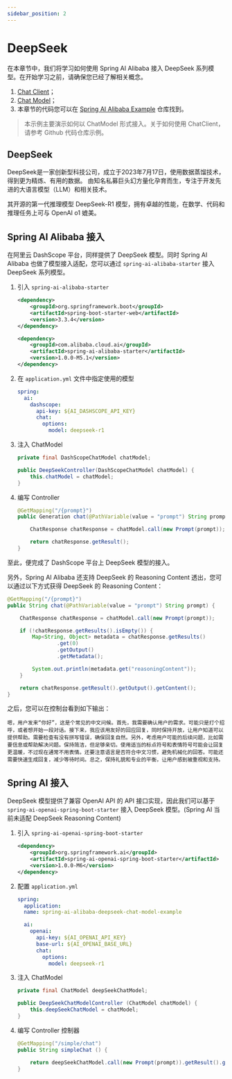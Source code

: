 ```yaml
---
sidebar_position: 2
---
```


# DeepSeek

在本章节中，我们将学习如何使用 Spring AI Alibaba 接入 DeepSeek 系列模型。在开始学习之前，请确保您已经了解相关概念。

1. [Chat Client](../reference/chat-client.md)；
2. [Chat Model](../reference/chat-model.md)；
3. 本章节的代码您可以在 [Spring AI Alibaba Example](https://github.com/springaialibaba/spring-ai-alibaba-examples/tree/main/spring-ai-alibaba-chat-example) 仓库找到。

> 本示例主要演示如何以 ChatModel 形式接入。关于如何使用 ChatClient，请参考 Github 代码仓库示例。

## DeepSeek

DeepSeek是一家创新型科技公司，成立于2023年7月17日，使用数据蒸馏技术，得到更为精炼、有用的数据。 由知名私募巨头幻方量化孕育而生，专注于开发先进的大语言模型（LLM）和相关技术。

其开源的第一代推理模型 DeepSeek-R1 模型，拥有卓越的性能，在数学、代码和推理任务上可与 OpenAI o1 媲美。

## Spring AI Alibaba 接入

在阿里云 DashScope  平台，同样提供了 DeepSeek 模型。同时 Spring AI Alibaba 也做了模型接入适配，您可以通过 `spring-ai-alibaba-starter` 接入 DeepSeek 系列模型。

1. 引入 `spring-ai-alibaba-starter`

    ```xml
    <dependency>
        <groupId>org.springframework.boot</groupId>
        <artifactId>spring-boot-starter-web</artifactId>
        <version>3.3.4</version>
    </dependency>

    <dependency>
        <groupId>com.alibaba.cloud.ai</groupId>
        <artifactId>spring-ai-alibaba-starter</artifactId>
        <version>1.0.0-M5.1</version>
    </dependency>
    ```

2. 在 `application.yml` 文件中指定使用的模型

    ```yaml
    spring:
      ai:
        dashscope:
          api-key: ${AI_DASHSCOPE_API_KEY}
          chat:
            options:
              model: deepseek-r1
    ```

3. 注入 ChatModel

    ```java
    private final DashScopeChatModel chatModel;

    public DeepSeekController(DashScopeChatModel chatModel) {
        this.chatModel = chatModel;
    }
    ```

4. 编写 Controller

    ```java
    @GetMapping("/{prompt}")
	public Generation chat(@PathVariable(value = "prompt") String prompt) {

		ChatResponse chatResponse = chatModel.call(new Prompt(prompt));

		return chatResponse.getResult();
	}
    ```

至此，便完成了 DashScope 平台上 DeepSeek 模型的接入。

另外，Spring AI Alibaba 还支持 DeepSeek 的 Reasoning Content 透出，您可以通过以下方式获得 DeepSeek 的 Reasoning Content：

```java
@GetMapping("/{prompt}")
public String chat(@PathVariable(value = "prompt") String prompt) {

    ChatResponse chatResponse = chatModel.call(new Prompt(prompt));

    if (!chatResponse.getResults().isEmpty()) {
        Map<String, Object> metadata = chatResponse.getResults()
                .get(0)
                .getOutput()
                .getMetadata();

        System.out.println(metadata.get("reasoningContent"));
    }

    return chatResponse.getResult().getOutput().getContent();
}
```

之后，您可以在控制台看到如下输出：

```text
嗯，用户发来“你好”，这是个常见的中文问候。首先，我需要确认用户的需求。可能只是打个招呼，或者想开始一段对话。接下来，我应该用友好的回应回复，同时保持开放，让用户知道可以提供帮助。需要检查有没有拼写错误，确保回复自然。另外，考虑用户可能的后续问题，比如需要信息或帮助解决问题。保持简洁，但足够亲切。使用适当的标点符号和表情符号可能会让回复更温暖，不过现在通常不用表情。还要注意语言是否符合中文习惯，避免机械化的回答。可能还需要快速生成回复，减少等待时间。总之，保持礼貌和专业的平衡，让用户感到被重视和支持。
```

## Spring AI 接入

DeepSeek 模型提供了兼容 OpenAI API 的 API 接口实现，因此我们可以基于 `spring-ai-openai-spring-boot-starter` 接入 DeepSeek 模型。(Spring AI 当前未适配 DeepSeek Reasoning Content)

1. 引入 `spring-ai-openai-spring-boot-starter`

    ```xml
    <dependency>
        <groupId>org.springframework.ai</groupId>
        <artifactId>spring-ai-openai-spring-boot-starter</artifactId>
        <version>1.0.0-M6</version>
    </dependency>
    ```

2. 配置 `application.yml`

    ```yaml
    spring:
      application:
      name: spring-ai-alibaba-deepseek-chat-model-example

      ai:
        openai:
          api-key: ${AI_OPENAI_API_KEY}
          base-url: ${AI_OPENAI_BASE_URL}
          chat:
            options:
              model: deepseek-r1
    ```

3. 注入 ChatModel

    ```java
    private final ChatModel deepSeekChatModel;

    public DeepSeekChatModelController (ChatModel chatModel) {
        this.deepSeekChatModel = chatModel;
    }
    ```

4. 编写 Controller 控制器

    ```java
    @GetMapping("/simple/chat")
    public String simpleChat () {

        return deepSeekChatModel.call(new Prompt(prompt)).getResult().getOutput().getContent();
    }
    ```
